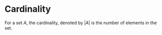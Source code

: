 # Cardinality

For a set $A$, the cardinality, denoted by $|A|$ is the number of elements in
the set.
